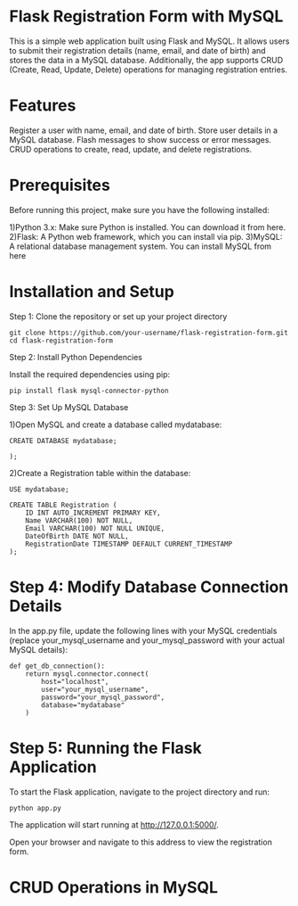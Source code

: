 # Flask Registration Form with MySQL

This is a simple web application built using Flask and MySQL. It allows users to submit their registration details (name, email, and date of birth) and stores the data in a MySQL database. Additionally, the app supports CRUD (Create, Read, Update, Delete) operations for managing registration entries.

# Features
Register a user with name, email, and date of birth.
Store user details in a MySQL database.
Flash messages to show success or error messages.
CRUD operations to create, read, update, and delete registrations.

# Prerequisites
Before running this project, make sure you have the following installed:

1)Python 3.x: Make sure Python is installed. You can download it from here.
2)Flask: A Python web framework, which you can install via pip.
3)MySQL: A relational database management system. You can install MySQL from here

# Installation and Setup

Step 1: Clone the repository or set up your project directory
```
git clone https://github.com/your-username/flask-registration-form.git
cd flask-registration-form 
```
Step 2: Install Python Dependencies

Install the required dependencies using pip:
```
pip install flask mysql-connector-python
```

Step 3: Set Up MySQL Database

1)Open MySQL and create a database called mydatabase:

```
CREATE DATABASE mydatabase;

);
```
2)Create a Registration table within the database:
```
USE mydatabase;

CREATE TABLE Registration (
    ID INT AUTO_INCREMENT PRIMARY KEY,
    Name VARCHAR(100) NOT NULL,
    Email VARCHAR(100) NOT NULL UNIQUE,
    DateOfBirth DATE NOT NULL,
    RegistrationDate TIMESTAMP DEFAULT CURRENT_TIMESTAMP
);

```

# Step 4: Modify Database Connection Details

In the app.py file, update the following lines with your MySQL credentials (replace your_mysql_username and your_mysql_password with your actual MySQL details):
```
def get_db_connection():
    return mysql.connector.connect(
        host="localhost",
        user="your_mysql_username",
        password="your_mysql_password",
        database="mydatabase"
    )

```
# Step 5: Running the Flask Application

To start the Flask application, navigate to the project directory and run:

```
python app.py

```
The application will start running at http://127.0.0.1:5000/.

Open your browser and navigate to this address to view the registration form.

# CRUD Operations in MySQL
